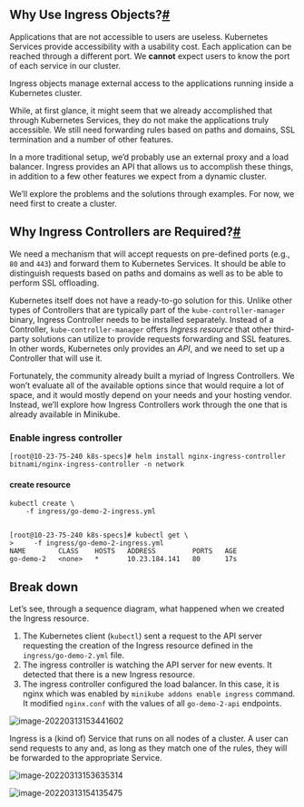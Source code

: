 ## Why Use Ingress Objects?[#](https://www.educative.io/module/lesson/a-practical-guide-to-kubernetes/N732V7qGWo2#Why-Use-Ingress-Objects?)

Applications that are not accessible to users are useless. Kubernetes Services provide accessibility with a usability cost. Each application can be reached through a different port. We **cannot** expect users to know the port of each service in our cluster.



Ingress objects manage external access to the applications running inside a Kubernetes cluster.



While, at first glance, it might seem that we already accomplished that through Kubernetes Services, they do not make the applications truly accessible. We still need forwarding rules based on paths and domains, SSL termination and a number of other features.

In a more traditional setup, we’d probably use an external proxy and a load balancer. Ingress provides an API that allows us to accomplish these things, in addition to a few other features we expect from a dynamic cluster.

We’ll explore the problems and the solutions through examples. For now, we need first to create a cluster.





## Why Ingress Controllers are Required?[#](https://www.educative.io/module/lesson/a-practical-guide-to-kubernetes/YMm9noR2nVM#Why-Ingress-Controllers-are-Required?)

We need a mechanism that will accept requests on pre-defined ports (e.g., `80` and `443`) and forward them to Kubernetes Services. It should be able to distinguish requests based on paths and domains as well as to be able to perform SSL offloading.

Kubernetes itself does not have a ready-to-go solution for this. Unlike other types of Controllers that are typically part of the `kube-controller-manager` binary, Ingress Controller needs to be installed separately. Instead of a Controller, `kube-controller-manager` offers *Ingress resource* that other third-party solutions can utilize to provide requests forwarding and SSL features. In other words, Kubernetes only provides an *API*, and we need to set up a Controller that will use it.

Fortunately, the community already built a myriad of Ingress Controllers. We won’t evaluate all of the available options since that would require a lot of space, and it would mostly depend on your needs and your hosting vendor. Instead, we’ll explore how Ingress Controllers work through the one that is already available in Minikube.





### Enable ingress controller



``` shell
[root@10-23-75-240 k8s-specs]# helm install nginx-ingress-controller bitnami/nginx-ingress-controller -n network
```







#### create resource



``` shell
kubectl create \
    -f ingress/go-demo-2-ingress.yml
    
    
[root@10-23-75-240 k8s-specs]# kubectl get \
>     -f ingress/go-demo-2-ingress.yml
NAME        CLASS    HOSTS   ADDRESS         PORTS   AGE
go-demo-2   <none>   *       10.23.184.141   80      17s
```









## Break down



Let’s see, through a sequence diagram, what happened when we created the Ingress resource.

1. The Kubernetes client (`kubectl`) sent a request to the API server requesting the creation of the Ingress resource defined in the `ingress/go-demo-2.yml` file.
2. The ingress controller is watching the API server for new events. It detected that there is a new Ingress resource.
3. The ingress controller configured the load balancer. In this case, it is nginx which was enabled by `minikube addons enable ingress` command. It modified `nginx.conf` with the values of all `go-demo-2-api` endpoints.

![image-20220313153441602](/Users/user/playground/share/nrookie.github.io/collections/k8s-related/network/image-20220313153441602.png)







Ingress is a (kind of) Service that runs on all nodes of a cluster. A user can send requests to any and, as long as they match one of the rules, they will be forwarded to the appropriate Service.





![image-20220313153635314](/Users/user/playground/share/nrookie.github.io/collections/k8s-related/network/image-20220313153635314.png)



![image-20220313154135475](/Users/user/playground/share/nrookie.github.io/collections/k8s-related/network/image-20220313154135475.png)